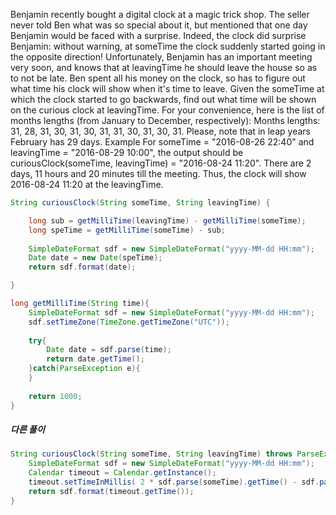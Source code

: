 Benjamin recently bought a digital clock at a magic trick shop. The seller never told Ben what was so special about it, but mentioned that one day Benjamin would be faced with a surprise.
Indeed, the clock did surprise Benjamin: without warning, at someTime the clock suddenly started going in the opposite direction! Unfortunately, Benjamin has an important meeting very soon, and knows that at leavingTime he should leave the house so as to not be late. Ben spent all his money on the clock, so has to figure out what time his clock will show when it's time to leave.
Given the someTime at which the clock started to go backwards, find out what time will be shown on the curious clock at leavingTime.
For your convenience, here is the list of months lengths (from January to December, respectively):
Months lengths: 31, 28, 31, 30, 31, 30, 31, 31, 30, 31, 30, 31.
Please, note that in leap years February has 29 days.
Example
For someTime = "2016-08-26 22:40" and leavingTime = "2016-08-29 10:00", the output should be
curiousClock(someTime, leavingTime) = "2016-08-24 11:20".
There are 2 days, 11 hours and 20 minutes till the meeting. Thus, the clock will show 2016-08-24 11:20 at the leavingTime.

```java
String curiousClock(String someTime, String leavingTime) {

    long sub = getMilliTime(leavingTime) - getMilliTime(someTime);
    long speTime = getMilliTime(someTime) - sub;
    
    SimpleDateFormat sdf = new SimpleDateFormat("yyyy-MM-dd HH:mm");
    Date date = new Date(speTime);
    return sdf.format(date);

}

long getMilliTime(String time){
    SimpleDateFormat sdf = new SimpleDateFormat("yyyy-MM-dd HH:mm");
    sdf.setTimeZone(TimeZone.getTimeZone("UTC"));
    
    try{
        Date date = sdf.parse(time);
        return date.getTime();
    }catch(ParseException e){
    }
    
    return 1000;
}
```

##### 다른 풀이
```java
String curiousClock(String someTime, String leavingTime) throws ParseException {
    SimpleDateFormat sdf = new SimpleDateFormat("yyyy-MM-dd HH:mm");
    Calendar timeout = Calendar.getInstance();
    timeout.setTimeInMillis( 2 * sdf.parse(someTime).getTime() - sdf.parse(leavingTime).getTime());
    return sdf.format(timeout.getTime());
}
```